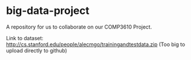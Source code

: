 # big-data-project
A repository for us to collaborate on our COMP3610 Project. 

Link to dataset: http://cs.stanford.edu/people/alecmgo/trainingandtestdata.zip
(Too big to upload directly to github)
